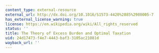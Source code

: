 ```yaml
---
content_type: external-resource
external_url: http://dx.doi.org/10.1016/S1573-4420%2885%2980005-7
has_external_license_warning: true
license: https://en.wikipedia.org/wiki/All_rights_reserved
status: ''
title: The Theory of Excess Burden and Optimal Taxation
uid: 24d17473-f4e7-4443-baf3-3105ac21081d
wayback_url: ''
---
```

